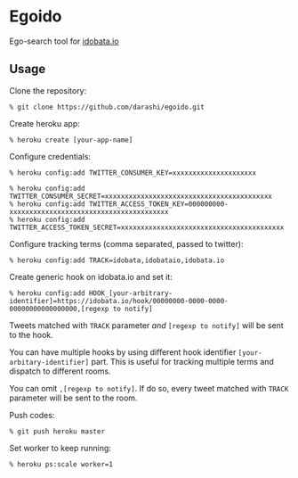 # Egoido

Ego-search tool for [idobata.io](https://idobata.io)

## Usage

Clone the repository:

    % git clone https://github.com/darashi/egoido.git

Create heroku app:

    % heroku create [your-app-name]

Configure credentials:

    % heroku config:add TWITTER_CONSUMER_KEY=xxxxxxxxxxxxxxxxxxxxx

    % heroku config:add TWITTER_CONSUMER_SECRET=xxxxxxxxxxxxxxxxxxxxxxxxxxxxxxxxxxxxxxxxxx
    % heroku config:add TWITTER_ACCESS_TOKEN_KEY=000000000-xxxxxxxxxxxxxxxxxxxxxxxxxxxxxxxxxxxxxxxx
    % heroku config:add TWITTER_ACCESS_TOKEN_SECRET=xxxxxxxxxxxxxxxxxxxxxxxxxxxxxxxxxxxxxxxxx

Configure tracking terms (comma separated, passed to twitter):

    % heroku config:add TRACK=idobata,idobataio,idobata.io

Create generic hook on idobata.io and set it:

    % heroku config:add HOOK_[your-arbitrary-identifier]=https://idobata.io/hook/00000000-0000-0000-00000000000000000,[regexp to notify]

Tweets matched with `TRACK` parameter *and* `[regexp to notify]` will be sent to the hook.

You can have multiple hooks by using different hook identifier `[your-arbitary-identifier]` part. This is useful for tracking multiple terms and dispatch to different rooms.

You can omit `,[regexp to notify]`. If do so, every tweet matched with `TRACK` parameter will be sent to the room.


Push codes:

    % git push heroku master

Set worker to keep running:

    % heroku ps:scale worker=1
